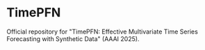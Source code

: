 # TimePFN
Official repository for "TimePFN: Effective Multivariate Time Series Forecasting with Synthetic Data" (AAAI 2025).
